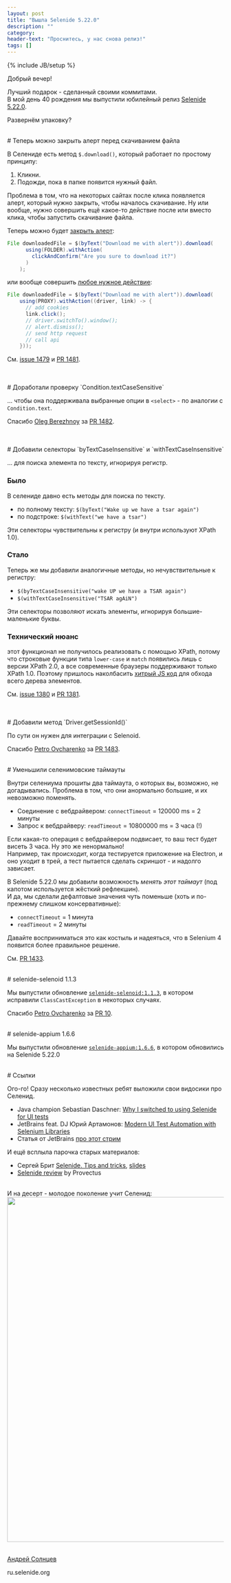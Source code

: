 ```yaml
---
layout: post
title: "Вышла Selenide 5.22.0"
description: ""
category:
header-text: "Проснитесь, у нас снова релиз!"
tags: []
---
```

{% include JB/setup %}

Добрый вечер!  

Лучший подарок - сделанный своими коммитами.   
В мой день 40 рождения мы выпустили юбилейный релиз [Selenide 5.22.0](https://github.com/selenide/selenide/milestone/124?closed=1).  

Развернём упаковку?


<br>
# Теперь можно закрыть алерт перед скачиванием файла

В Селениде есть метод `$.download()`, который работает по простому принципу:
1. Кликни.
2. Подожди, пока в папке появится нужный файл.

Проблема в том, что на некоторых сайтах после клика появляется алерт, который нужно закрыть, чтобы началось скачивание. 
Ну или вообще, нужно совершить ещё какое-то действие после или вместо клика, чтобы запустить скачивание файла. 

Теперь можно будет [закрыть алерт](https://github.com/selenide/selenide/blob/master/statics/src/test/java/integration/FileDownloadToFolderTest.java):
```java
File downloadedFile = $(byText("Download me with alert")).download(
      using(FOLDER).withAction(
        clickAndConfirm("Are you sure to download it?")
      )
    );
```

или вообще совершить [любое нужное действие](https://github.com/selenide/selenide/blob/master/statics/src/test/java/integration/FileDownloadViaProxyTest.java):
```java
File downloadedFile = $(byText("Download me with alert")).download(
    using(PROXY).withAction((driver, link) -> {
      // add cookies
      link.click();
      // driver.switchTo().window();
      // alert.dismiss();
      // send http request
      // call api
    }));
```

См. [issue 1479](https://github.com/selenide/selenide/issues/1479) и [PR 1481](https://github.com/selenide/selenide/pull/1481).

<br>
<br>
# Доработали проверку `Condition.textCaseSensitive`

... чтобы она поддерживала выбранные опции в `<select>` - по аналогии с `Condition.text`. 

Спасибо [Oleg Berezhnoy](https://github.com/bereg2k) за [PR 1482](https://github.com/selenide/selenide/pull/1482).

<br>
<br>
# Добавили селекторы `byTextCaseInsensitive` и `withTextCaseInsensitive`

... для поиска элемента по тексту, игнорируя регистр. 

### Было
В селениде давно есть методы для поиска по тексту.

* по полному тексту: `$(byText("Wake up we have a tsar again")`
* по подстроке: `$(withText("we have a tsar")`

Эти селекторы чувствительны к регистру (и внутри используют XPath 1.0). 

### Стало
Теперь же мы добавили аналогичные методы, но нечувствительные к регистру:
* `$(byTextCaseInsensitive("wake UP we have a TSAR again")`
* `$(withTextCaseInsensitive("TSAR agAiN")`

Эти селекторы позволяют искать элементы, игнорируя большие-маленькие буквы.  

### Технический нюанс
этот функционал не получилось реализовать с помощью XPath, потому что строковые функции типа
`lower-case` и `match` появились лишь с версии XPath 2.0, а все современные браузеры поддерживают только XPath 1.0. 
Поэтому пришлось наколбасить [хитрый JS код](https://github.com/selenide/selenide/blob/master/src/main/resources/find-elements-by-text-case-insensitive.js) для обхода всего дерева элементов.

См. [issue 1380](https://github.com/selenide/selenide/issues/1380) и [PR 1381](https://github.com/selenide/selenide/pull/1381).


<br>
<br>
# Добавили метод `Driver.getSessionId()`

По сути он нужен для интеграции с Selenoid.  

Спасибо [Petro Ovcharenko](https://github.com/petroOv-PDFfiller) за [PR 1483](https://github.com/selenide/selenide/pull/1483).

<br>
# Уменьшили селенимовские таймауты

Внутри селениума прошиты два таймаута, о которых вы, возможно, не догадывались. Проблема в том, что они анормально 
большие, и их невозможно поменять. 

* Соединение с вебдрайвером: `connectTimeout` = 120000 ms = 2 минуты
* Запрос к вебдрайверу: `readTimeout` = 10800000 ms = 3 часа (!)

Если какая-то операция с вебдрайвером подвисает, то ваш тест будет висеть 3 часа. Ну это же ненормально!  
Например, так происходит, когда тестируется приложение на Electron, и оно уходит в трей, а тест пытается сделать 
скриншот - и надолго зависает. 

В Selenide 5.22.0 мы добавили возможность _менять этот таймаут_ (под капотом используется жёсткий рефлекшин).  
И да, мы сделали дефалтовые значения чуть поменьше (хоть и по-прежнему слишком консервативные):
* `connectTimeout` = 1 минута
* `readTimeout` = 2 минуты

Давайте восприниматься это как костыль и надеяться, что в Selenium 4 появится более правильное решение.  

См. [PR 1433](https://github.com/selenide/selenide/pull/1433).


<br>
# selenide-selenoid 1.1.3

Мы выпустили обновление [`selenide-selenoid:1.1.3`](https://github.com/selenide/selenide-selenoid/milestone/4?closed=1), в котором исправили `ClassCastException` в некоторых случаях.  

Спасибо [Petro Ovcharenko](https://github.com/petroOv-PDFfiller) за [PR 10](https://github.com/selenide/selenide-selenoid/pull/10). 


<br>
# selenide-appium 1.6.6

Мы выпустили обновление [`selenide-appium:1.6.6`](https://github.com/selenide/selenide-appium/releases/tag/v1.6.6), в котором обновились на Selenide 5.22.0


<br>
# Ссылки

Ого-го! Сразу несколько известных ребят выложили свои видосики про Селенид. 
* Java champion Sebastian Daschner: [Why I switched to using Selenide for UI tests](https://www.youtube.com/watch?v=O0-1RhspjAk)
* JetBrains feat. DJ Юрий Артамонов: [Modern UI Test Automation with Selenium Libraries](https://www.youtube.com/watch?v=P-vureOnDWY&t=2758s)
* Статья от JetBrains [про этот стрим](https://blog.jetbrains.com/idea/2021/06/live-stream-modern-ui-test-automation-with-selenium-libraries/)

И ещё всплыла парочка старых материалов: 
* Сергей Брит [Selenide. Tips and tricks](https://www.youtube.com/watch?v=5WxlKf_EFII), [slides](https://drive.google.com/file/d/14AUphaV_diRFSE-uUlT9Z_iAtd2uERSu/view)
* [Selenide review](https://www.slideshare.net/Provectus/selenide-review-and-how-to-start-using-it-in-legacy-selenium-tests) by Provectus

<br/>
И на десерт - молодое поколение учит Селенид:
<center>
  <img src="{{ BASE_PATH }}/images/2021/06/selenide-taffel.png" width="800"/>
</center>

<br>

[Андрей Солнцев](http://asolntsev.github.io/)

ru.selenide.org
